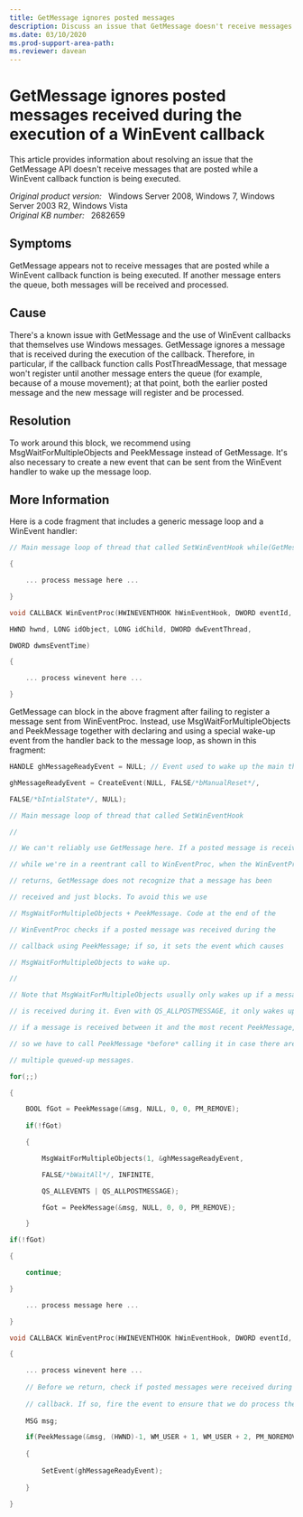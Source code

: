 ```yaml
---
title: GetMessage ignores posted messages
description: Discuss an issue that GetMessage doesn't receive messages posted while a WinEvent callback function is being executed. Provides resolutions.
ms.date: 03/10/2020
ms.prod-support-area-path:
ms.reviewer: davean
---
```

# GetMessage ignores posted messages received during the execution of a WinEvent callback

This article provides information about resolving an issue that the GetMessage API doesn't receive messages that are posted while a WinEvent callback function is being executed.

_Original product version:_ &nbsp; Windows Server 2008, Windows 7, Windows Server 2003 R2, Windows Vista  
_Original KB number:_ &nbsp; 2682659

## Symptoms

GetMessage appears not to receive messages that are posted while a WinEvent callback function is being executed. If another message enters the queue, both messages will be received and processed.

## Cause

There's a known issue with GetMessage and the use of WinEvent callbacks that themselves use Windows messages. GetMessage ignores a message that is received during the execution of the callback. Therefore, in particular, if the callback function calls PostThreadMessage, that message won't register until another message enters the queue (for example, because of a mouse movement); at that point, both the earlier posted message and the new message will register and be processed.

## Resolution

To work around this block, we recommend using MsgWaitForMultipleObjects and PeekMessage instead of GetMessage. It's also necessary to create a new event that can be sent from the WinEvent handler to wake up the message loop.

## More Information

Here is a code fragment that includes a generic message loop and a WinEvent handler:

```cpp
// Main message loop of thread that called SetWinEventHook while(GetMessage(&msg, NULL, 0, 0))

{

    ... process message here ...

}

void CALLBACK WinEventProc(HWINEVENTHOOK hWinEventHook, DWORD eventId,

HWND hwnd, LONG idObject, LONG idChild, DWORD dwEventThread,

DWORD dwmsEventTime)

{

    ... process winevent here ...

}
```

GetMessage can block in the above fragment after failing to register a message sent from WinEventProc. Instead, use MsgWaitForMultipleObjects and PeekMessage together with declaring and using a special wake-up event from the handler back to the message loop, as shown in this fragment:

```cpp
HANDLE ghMessageReadyEvent = NULL; // Event used to wake up the main thread

ghMessageReadyEvent = CreateEvent(NULL, FALSE/*bManualReset*/,

FALSE/*bIntialState*/, NULL);

// Main message loop of thread that called SetWinEventHook

//

// We can't reliably use GetMessage here. If a posted message is received

// while we're in a reentrant call to WinEventProc, when the WinEventProc

// returns, GetMessage does not recognize that a message has been

// received and just blocks. To avoid this we use

// MsgWaitForMultipleObjects + PeekMessage. Code at the end of the

// WinEventProc checks if a posted message was received during the

// callback using PeekMessage; if so, it sets the event which causes

// MsgWaitForMultipleObjects to wake up.

//

// Note that MsgWaitForMultipleObjects usually only wakes up if a message

// is received during it. Even with QS_ALLPOSTMESSAGE, it only wakes up

// if a message is received between it and the most recent PeekMessage,

// so we have to call PeekMessage *before* calling it in case there are

// multiple queued-up messages.

for(;;)

{

    BOOL fGot = PeekMessage(&msg, NULL, 0, 0, PM_REMOVE);
    
    if(!fGot)

    {

        MsgWaitForMultipleObjects(1, &ghMessageReadyEvent,

        FALSE/*bWaitAll*/, INFINITE,

        QS_ALLEVENTS | QS_ALLPOSTMESSAGE);

        fGot = PeekMessage(&msg, NULL, 0, 0, PM_REMOVE);

    }

if(!fGot)

{

    continue;

}

    ... process message here ...

}

void CALLBACK WinEventProc(HWINEVENTHOOK hWinEventHook, DWORD eventId, HWND hwnd, LONG idObject, LONG idChild, DWORD dwEventThread, DWORD dwmsEventTime)

{

    ... process winevent here ...
    
    // Before we return, check if posted messages were received during this
    
    // callback. If so, fire the event to ensure that we do process them.
    
    MSG msg;

    if(PeekMessage(&msg, (HWND)-1, WM_USER + 1, WM_USER + 2, PM_NOREMOVE | PM_QS_POSTMESSAGE))
    
    {
    
        SetEvent(ghMessageReadyEvent);
    
    }

}
```
